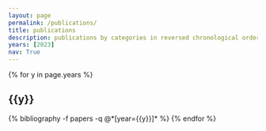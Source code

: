 ```yaml
---
layout: page
permalink: /publications/
title: publications
description: publications by categories in reversed chronological order. generated by jekyll-scholar.
years: [2023]
nav: True
---
```


<div class="publications">

{% for y in page.years %}
  <h2 class="year">{{y}}</h2>
  {% bibliography -f papers -q @*[year={{y}}]* %}
{% endfor %}

</div>
